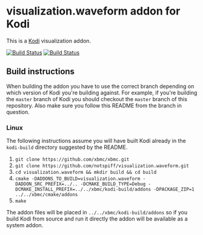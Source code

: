 # visualization.waveform addon for Kodi

This is a [Kodi](http://kodi.tv) visualization addon.

[![Build Status](https://travis-ci.org/notspiff/visualization.waveform.svg?branch=master)](https://travis-ci.org/notspiff/visualization.waveform)
[![Build Status](https://ci.appveyor.com/api/projects/status/github/notspiff/visualization.waveform?svg=true)](https://ci.appveyor.com/project/notspiff/visualization-waveform)

## Build instructions

When building the addon you have to use the correct branch depending on which version of Kodi you're building against. 
For example, if you're building the `master` branch of Kodi you should checkout the `master` branch of this repository. 
Also make sure you follow this README from the branch in question.

### Linux

The following instructions assume you will have built Kodi already in the `kodi-build` directory 
suggested by the README.

1. `git clone https://github.com/xbmc/xbmc.git`
2. `git clone https://github.com/notspiff/visualization.waveform.git`
3. `cd visualization.waveform && mkdir build && cd build`
4. `cmake -DADDONS_TO_BUILD=visualization.waveform -DADDON_SRC_PREFIX=../.. -DCMAKE_BUILD_TYPE=Debug -DCMAKE_INSTALL_PREFIX=../../xbmc/kodi-build/addons -DPACKAGE_ZIP=1 ../../xbmc/cmake/addons`
5. `make`

The addon files will be placed in `../../xbmc/kodi-build/addons` so if you build Kodi from source and run it directly 
the addon will be available as a system addon.
